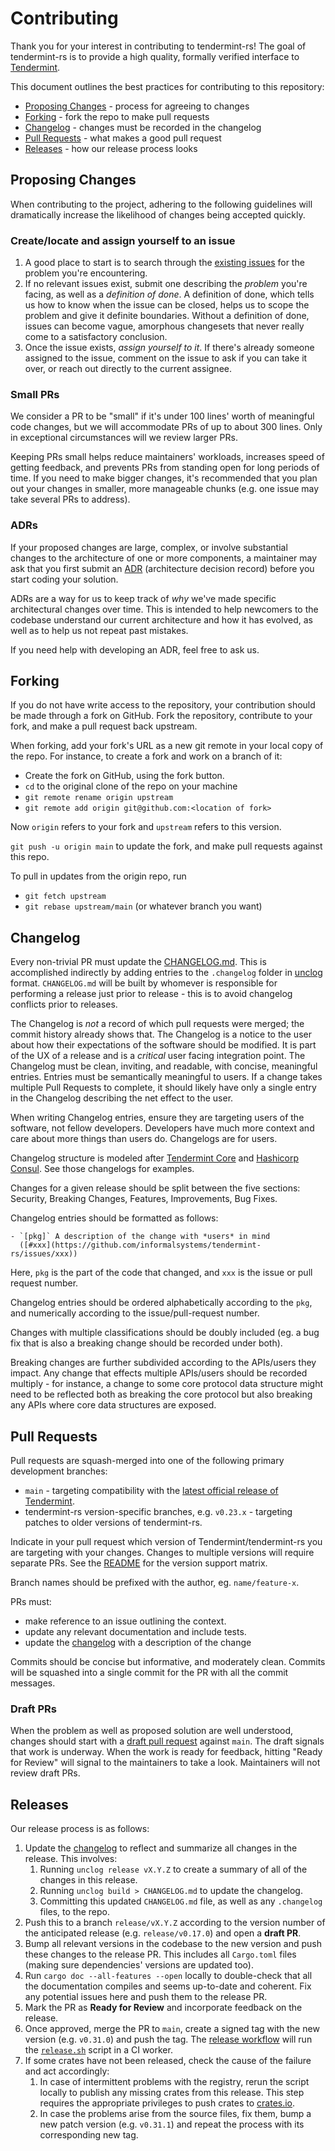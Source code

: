 # Contributing

Thank you for your interest in contributing to tendermint-rs! The goal of
tendermint-rs is to provide a high quality, formally verified interface to
[Tendermint].

This document outlines the best practices for contributing to this repository:

- [Proposing Changes](#proposing-changes) - process for agreeing to changes
- [Forking](#forking) - fork the repo to make pull requests
- [Changelog](#changelog) - changes must be recorded in the changelog
- [Pull Requests](#pull-requests) - what makes a good pull request
- [Releases](#releases) - how our release process looks

## Proposing Changes

When contributing to the project, adhering to the following guidelines will
dramatically increase the likelihood of changes being accepted quickly.

### Create/locate and assign yourself to an issue

1. A good place to start is to search through the [existing
   issues](https://github.com/informalsystems/tendermint-rs/issues) for the
   problem you're encountering.
2. If no relevant issues exist, submit one describing the *problem* you're
   facing, as well as a *definition of done*. A definition of done, which tells
   us how to know when the issue can be closed, helps us to scope the problem
   and give it definite boundaries. Without a definition of done, issues can
   become vague, amorphous changesets that never really come to a satisfactory
   conclusion.
3. Once the issue exists, *assign yourself to it*. If there's already someone
   assigned to the issue, comment on the issue to ask if you can take it over,
   or reach out directly to the current assignee.

### Small PRs

We consider a PR to be "small" if it's under 100 lines' worth of meaningful code
changes, but we will accommodate PRs of up to about 300 lines. Only in
exceptional circumstances will we review larger PRs.

Keeping PRs small helps reduce maintainers' workloads, increases speed of
getting feedback, and prevents PRs from standing open for long periods of time.
If you need to make bigger changes, it's recommended that you plan out your
changes in smaller, more manageable chunks (e.g. one issue may take several PRs
to address).

### ADRs

If your proposed changes are large, complex, or involve substantial changes to
the architecture of one or more components, a maintainer may ask that you first
submit an [ADR](./docs/architecture/README.md) (architecture decision record)
before you start coding your solution.

ADRs are a way for us to keep track of *why* we've made specific architectural
changes over time. This is intended to help newcomers to the codebase understand
our current architecture and how it has evolved, as well as to help us not
repeat past mistakes.

If you need help with developing an ADR, feel free to ask us.

## Forking

If you do not have write access to the repository, your contribution should be
made through a fork on GitHub. Fork the repository, contribute to your fork, and
make a pull request back upstream.

When forking, add your fork's URL as a new git remote in your local copy of the
repo. For instance, to create a fork and work on a branch of it:

- Create the fork on GitHub, using the fork button.
- `cd` to the original clone of the repo on your machine
- `git remote rename origin upstream`
- `git remote add origin git@github.com:<location of fork>`

Now `origin` refers to your fork and `upstream` refers to this version.

`git push -u origin main` to update the fork, and make pull requests against
this repo.

To pull in updates from the origin repo, run

- `git fetch upstream`
- `git rebase upstream/main` (or whatever branch you want)

## Changelog

Every non-trivial PR must update the [CHANGELOG.md]. This is accomplished
indirectly by adding entries to the `.changelog` folder in [unclog][unclog]
format. `CHANGELOG.md` will be built by whomever is responsible for performing a
release just prior to release - this is to avoid changelog conflicts prior to
releases.

The Changelog is *not* a record of which pull requests were merged; the commit
history already shows that. The Changelog is a notice to the user about how
their expectations of the software should be modified.  It is part of the UX of
a release and is a *critical* user facing integration point.  The Changelog must
be clean, inviting, and readable, with concise, meaningful entries.  Entries
must be semantically meaningful to users. If a change takes multiple Pull
Requests to complete, it should likely have only a single entry in the Changelog
describing the net effect to the user.

When writing Changelog entries, ensure they are targeting users of the software,
not fellow developers. Developers have much more context and care about more
things than users do. Changelogs are for users.

Changelog structure is modeled after [Tendermint
Core](https://github.com/tendermint/tendermint/blob/main/CHANGELOG.md) and
[Hashicorp Consul](http://github.com/hashicorp/consul/tree/master/CHANGELOG.md).
See those changelogs for examples.

Changes for a given release should be split between the five sections: Security,
Breaking Changes, Features, Improvements, Bug Fixes.

Changelog entries should be formatted as follows:

```
- `[pkg]` A description of the change with *users* in mind
  ([#xxx](https://github.com/informalsystems/tendermint-rs/issues/xxx))
```

Here, `pkg` is the part of the code that changed, and `xxx` is the issue or
pull request number.

Changelog entries should be ordered alphabetically according to the `pkg`, and
numerically according to the issue/pull-request number.

Changes with multiple classifications should be doubly included (eg. a bug fix
that is also a breaking change should be recorded under both).

Breaking changes are further subdivided according to the APIs/users they impact.
Any change that effects multiple APIs/users should be recorded multiply - for
instance, a change to some core protocol data structure might need to be
reflected both as breaking the core protocol but also breaking any APIs where
core data structures are exposed.

## Pull Requests

Pull requests are squash-merged into one of the following primary development
branches:

- `main` - targeting compatibility with the [latest official release of
  Tendermint](https://github.com/tendermint/tendermint/releases).
- tendermint-rs version-specific branches, e.g. `v0.23.x` - targeting patches to
  older versions of tendermint-rs.

Indicate in your pull request which version of Tendermint/tendermint-rs you are
targeting with your changes. Changes to multiple versions will require separate
PRs. See the [README](./README.md#versioning) for the version support matrix.

Branch names should be prefixed with the author, eg. `name/feature-x`.

PRs must:

- make reference to an issue outlining the context.
- update any relevant documentation and include tests.
- update the [changelog](#changelog) with a description of the change

Commits should be concise but informative, and moderately clean. Commits will be
squashed into a single commit for the PR with all the commit messages.

### Draft PRs

When the problem as well as proposed solution are well understood, changes
should start with a [draft pull
request](https://github.blog/2019-02-14-introducing-draft-pull-requests/)
against `main`. The draft signals that work is underway. When the work is ready
for feedback, hitting "Ready for Review" will signal to the maintainers to take
a look. Maintainers will not review draft PRs.

## Releases

Our release process is as follows:

1. Update the [changelog](#changelog) to reflect and summarize all changes in
   the release. This involves:
   1. Running `unclog release vX.Y.Z` to create a summary of all of the changes
      in this release.
   2. Running `unclog build > CHANGELOG.md` to update the changelog.
   3. Committing this updated `CHANGELOG.md` file, as well as any `.changelog` files,
      to the repo.
2. Push this to a branch `release/vX.Y.Z` according to the version number of the
   anticipated release (e.g. `release/v0.17.0`) and open a **draft PR**.
3. Bump all relevant versions in the codebase to the new version and push these
   changes to the release PR. This includes all `Cargo.toml` files (making sure
   dependencies' versions are updated too).
4. Run `cargo doc --all-features --open` locally to double-check that all the
   documentation compiles and seems up-to-date and coherent. Fix any potential
   issues here and push them to the release PR.
5. Mark the PR as **Ready for Review** and incorporate feedback on the release.
6. Once approved, merge the PR to `main`, create a signed tag with the new version
   (e.g. `v0.31.0`) and push the tag. The [release workflow][release.yml]
   will run the [`release.sh`] script in a CI worker.
7. If some crates have not been released, check the cause of the failure and
   act accordingly:
   1. In case of intermittent problems with the registry, rerun the script
      locally to publish any missing crates from this release.
      This step requires the appropriate privileges to push crates to [crates.io].
   2. In case the problems arise from the source files, fix them,
      bump a new patch version (e.g. `v0.31.1`) and repeat the process
      with its corresponding new tag.

[CHANGELOG.md]: https://github.com/vivero-tech/Documentation/tendermint-rs/blob/main/CHANGELOG.md
[`release.sh`]: https://github.com/vivero-tech/Documentation/tendermint-rs/blob/main/release.sh
[crates.io]: https://crates.io
[unclog]: https://github.com/vivero-tech/Documentation/unclog
[Tendermint]: https://tendermint.com
[release.yml]: https://github.com/vivero-tech/Documentation/tendermint-rs/blob/main/.github/workflows/release.yml
